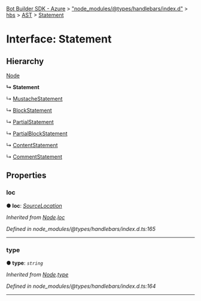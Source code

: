 [Bot Builder SDK - Azure](../README.md) > ["node_modules/@types/handlebars/index.d"](../modules/_node_modules__types_handlebars_index_d_.md) > [hbs](../modules/_node_modules__types_handlebars_index_d_.hbs.md) > [AST](../modules/_node_modules__types_handlebars_index_d_.hbs.ast.md) > [Statement](../interfaces/_node_modules__types_handlebars_index_d_.hbs.ast.statement.md)



# Interface: Statement

## Hierarchy


 [Node](_node_modules__types_handlebars_index_d_.hbs.ast.node.md)

**↳ Statement**

↳  [MustacheStatement](_node_modules__types_handlebars_index_d_.hbs.ast.mustachestatement.md)




↳  [BlockStatement](_node_modules__types_handlebars_index_d_.hbs.ast.blockstatement.md)




↳  [PartialStatement](_node_modules__types_handlebars_index_d_.hbs.ast.partialstatement.md)




↳  [PartialBlockStatement](_node_modules__types_handlebars_index_d_.hbs.ast.partialblockstatement.md)




↳  [ContentStatement](_node_modules__types_handlebars_index_d_.hbs.ast.contentstatement.md)




↳  [CommentStatement](_node_modules__types_handlebars_index_d_.hbs.ast.commentstatement.md)











## Properties
<a id="loc"></a>

###  loc

**●  loc**:  *[SourceLocation](_node_modules__types_handlebars_index_d_.hbs.ast.sourcelocation.md)* 

*Inherited from [Node](_node_modules__types_handlebars_index_d_.hbs.ast.node.md).[loc](_node_modules__types_handlebars_index_d_.hbs.ast.node.md#loc)*

*Defined in node_modules/@types/handlebars/index.d.ts:165*





___

<a id="type"></a>

###  type

**●  type**:  *`string`* 

*Inherited from [Node](_node_modules__types_handlebars_index_d_.hbs.ast.node.md).[type](_node_modules__types_handlebars_index_d_.hbs.ast.node.md#type)*

*Defined in node_modules/@types/handlebars/index.d.ts:164*





___


